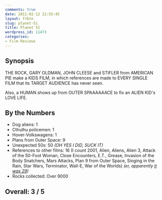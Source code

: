 ```yaml
---
comments: true
date: 2011-02-12 22:55:45
layout: frbtn
slug: planet-51
title: Planet 51
wordpress_id: 11473
categories:
- Film Reviews
---
```


## Synopsis

THE ROCK, GARY OLDMAN, JOHN CLEESE and STIFLER from AMERICAN PIE make a KIDS FILM, in which references are made to EVERY SINGLE FILM that its TARGET AUDIENCE has never seen.

Also, a HUMAN shows up from OUTER SPAAAAAACE to fix an ALIEN KID's LOVE LIFE.

## By the Numbers

  * Dog aliens: 1
  * Cthulhu policemen: 1
  * Hover-Volkswagens: 1
  * Plans from Outer Space: 9
  * Unexpected 50s: 50 _(OH YES I DID, SUCK IT)_
  * References to other films: 16 (I count 2001, Alien, Aliens, Alien 3, Attack of the 50-Foot Woman, Close Encounters, E.T., Grease, Invasion of the Body Snatchers, Mars Attacks, Plan 9 from Outer Space, Singing in the Rain, Star Wars, Terminator, Wall-E, War of the Worlds) _(er, apparently [it was 29](http://www.imdb.com/title/tt0762125/movieconnections))_
  * Rocks collected: Over 9000

## Overall: 3 / 5
